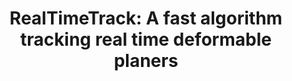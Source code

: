 ---
title: "RealTimeTrack: A fast algorithm tracking real time deformable planers"
collection: sideprojects
permalink: /sideprojects/track
excerpt: 'This is part of my graduation design. It can track multiple deformable images at the same time at a FPS above 30. The idea is based on the paper <em>Template-based Monocular 3D Shape Recovery using Laplacian Meshes </em> but with some performance improvements.'
code: 'https://github.com/qq456cvb/RealTimeTrack'
image: /images/track.jfif
---